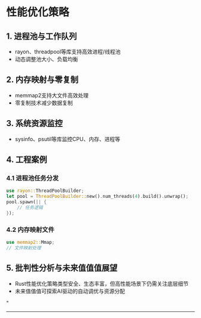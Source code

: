 ﻿# 性能优化策略

## 1. 进程池与工作队列

- rayon、threadpool等库支持高效进程/线程池
- 动态调整池大小、负载均衡

## 2. 内存映射与零复制

- memmap2支持大文件高效处理
- 零复制技术减少数据复制

## 3. 系统资源监控

- sysinfo、psutil等库监控CPU、内存、进程等

## 4. 工程案例

### 4.1 进程池任务分发

```rust
use rayon::ThreadPoolBuilder;
let pool = ThreadPoolBuilder::new().num_threads(4).build().unwrap();
pool.spawn(|| {
    // 任务逻辑
});
```

### 4.2 内存映射文件

```rust
use memmap2::Mmap;
// 文件映射处理
```

## 5. 批判性分析与未来值值值展望

- Rust性能优化策略类型安全、生态丰富，但高性能场景下仍需关注底层细节
- 未来值值值可探索AI驱动的自动调优与资源分配

"

---

